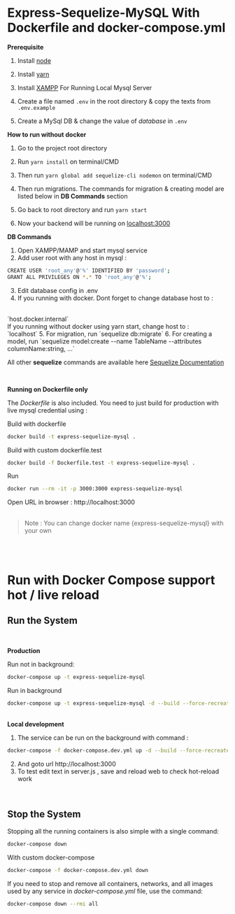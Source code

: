 # Express-Sequelize-MySQL With Dockerfile and docker-compose.yml


**Prerequisite**

1. Install [node](https://nodejs.org/de/download/)
2. Install [yarn](https://classic.yarnpkg.com/en/docs/install/)
3. Install [XAMPP](https://www.apachefriends.org/download.html) For Running Local Mysql Server

4. Create a file named `.env` in the root directory & copy the texts from `.env.example`
5. Create a MySql DB & change the value of _database_ in `.env`

**How to run without docker**

1. Go to the project root directory
2. Run `yarn install` on terminal/CMD
3. Then run `yarn global add sequelize-cli nodemon` on terminal/CMD

6. Then run migrations. The commands for migration & creating model are listed below in **DB Commands** section
7. Go back to root directory and run `yarn start`
8. Now your backend will be running on [localhost:3000](http://localhost:3000)

**DB Commands**

1. Open XAMPP/MAMP and start mysql service
2. Add user root with any host in mysql : 

```bash
CREATE USER 'root_any'@'%' IDENTIFIED BY 'password';
GRANT ALL PRIVILEGES ON *.* TO 'root_any'@'%';
```
3. Edit database config in .env
4. If you running with docker. Dont forget to change database host to : 
<br> 
`host.docker.internal` 
<br>
If you running without docker using yarn start, change host to : <br> 
`localhost` 
5. For migration, run `sequelize db:migrate`
6. For creating a model, run `sequelize model:create --name TableName --attributes columnName:string, ...`

All other **sequelize** commands are available here [Sequelize Documentation](https://sequelize.org/master/manual/model-basics.html)

<br>

**Running on Dockerfile only**

The _Dockerfile_ is also included. You need to just build for production with live mysql credential using :

Build with dockerfile
```bash
docker build -t express-sequelize-mysql .
```

Build with custom dockerfile.test
```bash
docker build -f Dockerfile.test -t express-sequelize-mysql .
```

Run
```bash
docker run --rm -it -p 3000:3000 express-sequelize-mysql
```

Open URL in browser : http://localhost:3000
<br><br>

> Note : You can change docker name {express-sequelize-mysql} with your own

<br><br>

# Run with Docker Compose support hot / live reload

## Run the System
<br>

<b>Production</b>

Run not in background:
```bash
docker-compose up -t express-sequelize-mysql
```

Run in background
```bash
docker-compose up -t express-sequelize-mysql -d --build --force-recreate
```
<br>
<b>Local development</b>

1. The service can be run on the background with command :
```bash
docker-compose -f docker-compose.dev.yml up -d --build --force-recreate
```
2. And goto url http://localhost:3000
3. To test edit text in server.js , save and reload web to check hot-reload work

<br>

## Stop the System
Stopping all the running containers is also simple with a single command:
```bash
docker-compose down
```

With custom docker-compose
```bash
docker-compose -f docker-compose.dev.yml down
```

If you need to stop and remove all containers, networks, and all images used by any service in <em>docker-compose.yml</em> file, use the command:
```bash
docker-compose down --rmi all
```
